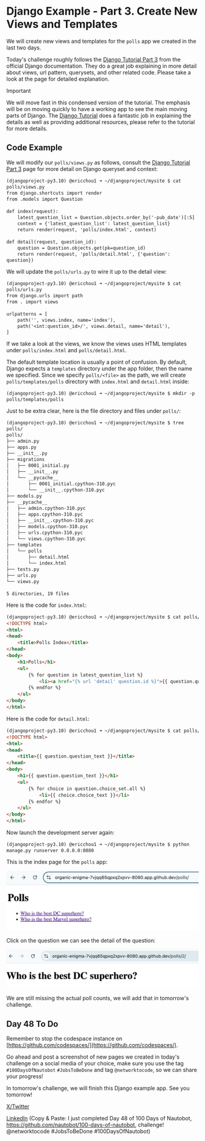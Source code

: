 # Django Example - Part 3. Create New Views and Templates

We will create new views and templates for the `polls` app we created in the last two days. 

Today's challenge roughly follows the [Django Tutorial Part 3](https://docs.djangoproject.com/en/5.1/intro/tutorial03/) from the official Django documentation. They do a great job explaining in more detail about views, url pattern, querysets, and other related code. Please take a look at the page for detailed explanation. 

> [!IMPORTANT]
> We will move fast in this condensed version of the tutorial. The emphasis will be on moving quickly to have a working app to see the main moving parts of Django. The [Django Tutorial](https://docs.djangoproject.com/en/5.1/intro/tutorial01/) does a fantastic job in explaining the details as well as providing additional resources, please refer to the tutorial for more details.

## Code Example

We will modify our `polls/views.py` as follows, consult the [Django Tutorial Part 3](https://docs.djangoproject.com/en/5.1/intro/tutorial03/) page for more detail on Django queryset and context: 

```
(djangoproject-py3.10) @ericchou1 ➜ ~/djangoproject/mysite $ cat polls/views.py 
from django.shortcuts import render
from .models import Question

def index(request):
    latest_question_list = Question.objects.order_by('-pub_date')[:5]
    context = {'latest_question_list': latest_question_list}
    return render(request, 'polls/index.html', context)

def detail(request, question_id):
    question = Question.objects.get(pk=question_id)
    return render(request, 'polls/detail.html', {'question': question})
```

We will update the `polls/urls.py` to wire it up to the detail view: 

```
(djangoproject-py3.10) @ericchou1 ➜ ~/djangoproject/mysite $ cat polls/urls.py 
from django.urls import path
from . import views

urlpatterns = [
    path('', views.index, name='index'),
    path('<int:question_id>/', views.detail, name='detail'),
]
```

If we take a look at the views, we know the views uses HTML templates under `polls/index.html` and `polls/detail.html`. 

The default template location is usually a point of confusion. By default, Django expects a `templates` directory under the app folder, then the name we specified. Since we specify `polls/<file>` as the path, we will create `polls/templates/polls` directory with `index.html` and `detail.html` inside: 

```
(djangoproject-py3.10) @ericchou1 ➜ ~/djangoproject/mysite $ mkdir -p polls/templates/polls
```

Just to be extra clear, here is the file directory and files under `polls/`:  

```shell
(djangoproject-py3.10) @ericchou1 ➜ ~/djangoproject/mysite $ tree polls/
polls/
├── admin.py
├── apps.py
├── __init__.py
├── migrations
│   ├── 0001_initial.py
│   ├── __init__.py
│   └── __pycache__
│       ├── 0001_initial.cpython-310.pyc
│       └── __init__.cpython-310.pyc
├── models.py
├── __pycache__
│   ├── admin.cpython-310.pyc
│   ├── apps.cpython-310.pyc
│   ├── __init__.cpython-310.pyc
│   ├── models.cpython-310.pyc
│   ├── urls.cpython-310.pyc
│   └── views.cpython-310.pyc
├── templates
│   └── polls
│       ├── detail.html
│       └── index.html
├── tests.py
├── urls.py
└── views.py

5 directories, 19 files
```

Here is the code for `index.html`: 

```html index.html 
(djangoproject-py3.10) @ericchou1 ➜ ~/djangoproject/mysite $ cat polls/templates/polls/index.html  
<!DOCTYPE html>
<html>
<head>
    <title>Polls Index</title>
</head>
<body>
    <h1>Polls</h1>
    <ul>
        {% for question in latest_question_list %}
            <li><a href="{% url 'detail' question.id %}">{{ question.question_text }}</a></li>
        {% endfor %}
    </ul>
</body>
</html>
```

Here is the code for `detail.html`: 

```html
(djangoproject-py3.10) @ericchou1 ➜ ~/djangoproject/mysite $ cat polls/templates/polls/detail.html 
<!DOCTYPE html>
<html>
<head>
    <title>{{ question.question_text }}</title>
</head>
<body>
    <h1>{{ question.question_text }}</h1>
    <ul>
        {% for choice in question.choice_set.all %}
            <li>{{ choice.choice_text }}</li>
        {% endfor %}
    </ul>
</body>
</html>
```

Now launch the development server again: 

```
(djangoproject-py3.10) @ericchou1 ➜ ~/djangoproject/mysite $ python manage.py runserver 0.0.0.0:8080
```

This is the index page for the `polls` app: 

![polls_1](images/polls_1.png)

Click on the question we can see the detail of the question: 

![polls_2](images/polls_2.png)

We are still missing the actual poll counts, we will add that in tomorrow's challenge. 

## Day 48 To Do

Remember to stop the codespace instance on [https://github.com/codespaces/](https://github.com/codespaces/). 

Go ahead and post a screenshot of new pages we created in today's challenge on a social media of your choice, make sure you use the tag `#100DaysOfNautobot` `#JobsToBeDone` and tag `@networktocode`, so we can share your progress! 

In tomorrow's challenge, we will finish this Django example app. See you tomorrow! 

[X/Twitter](<https://twitter.com/intent/tweet?url=https://github.com/nautobot/100-days-of-nautobot&text=I+just+completed+Day+48+of+the+100+days+of+nautobot+challenge+!&hashtags=100DaysOfNautobot,JobsToBeDone>)

[LinkedIn](https://www.linkedin.com/) (Copy & Paste: I just completed Day 48 of 100 Days of Nautobot, https://github.com/nautobot/100-days-of-nautobot, challenge! @networktocode #JobsToBeDone #100DaysOfNautobot) 